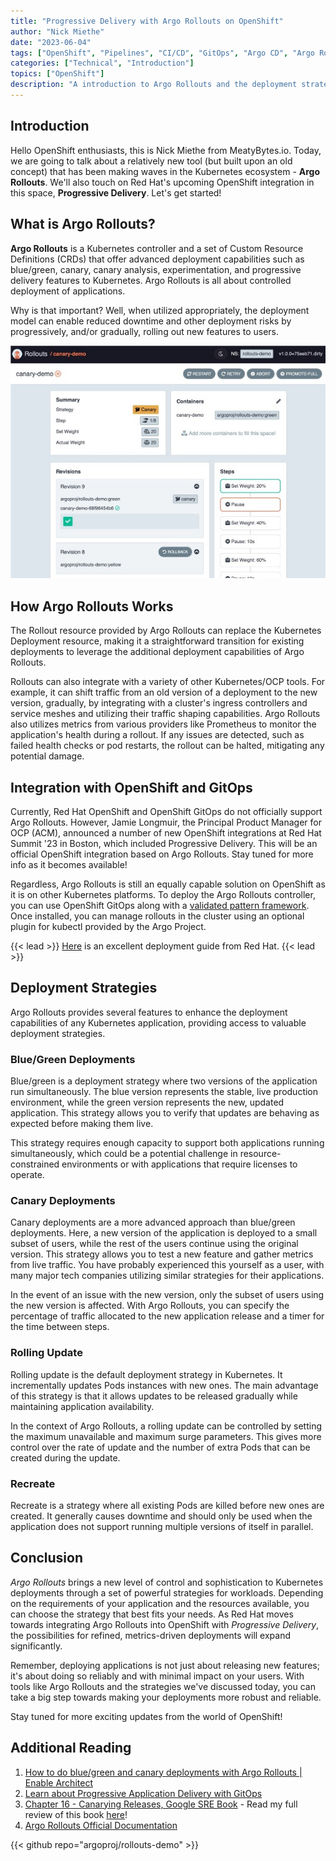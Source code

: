 ```yaml
---
title: "Progressive Delivery with Argo Rollouts on OpenShift"
author: "Nick Miethe"
date: "2023-06-04"
tags: ["OpenShift", "Pipelines", "CI/CD", "GitOps", "Argo CD", "Argo Rollouts", "Progressive Delivery", "DevOps", "Deployment Strategies", "Canary", "Blue/Green"]
categories: ["Technical", "Introduction"]
topics: ["OpenShift"]
description: "A introduction to Argo Rollouts and the deployment strategies it enables, plus a call-out to Red Hat's new related offering on OpenShift, Progressive Delivery."
---
```


## Introduction

Hello OpenShift enthusiasts, this is Nick Miethe from MeatyBytes.io. Today, we are going to talk about a relatively new tool (but built upon an old concept) that has been making waves in the Kubernetes ecosystem - **Argo Rollouts**. We'll also touch on Red Hat's upcoming OpenShift integration in this space, **Progressive Delivery**. Let's get started!

## What is Argo Rollouts?

**Argo Rollouts** is a Kubernetes controller and a set of Custom Resource Definitions (CRDs) that offer advanced deployment capabilities such as blue/green, canary, canary analysis, experimentation, and progressive delivery features to Kubernetes. Argo Rollouts is all about controlled deployment of applications.

Why is that important? Well, when utilized appropriately, the deployment model can enable reduced downtime and other deployment risks by progressively, and/or gradually, rolling out new features to users.

![](progressive-delivery-dash.jpg)

## How Argo Rollouts Works

The Rollout resource provided by Argo Rollouts can replace the Kubernetes Deployment resource, making it a straightforward transition for existing deployments to leverage the additional deployment capabilities of Argo Rollouts.

Rollouts can also integrate with a variety of other Kubernetes/OCP tools. For example, it can shift traffic from an old version of a deployment to the new version, gradually, by integrating with a cluster's ingress controllers and service meshes and utilizing their traffic shaping capabilities. Argo Rollouts also utilizes metrics from various providers like Prometheus to monitor the application's health during a rollout. If any issues are detected, such as failed health checks or pod restarts, the rollout can be halted, mitigating any potential damage.

## Integration with OpenShift and GitOps

Currently, Red Hat OpenShift and OpenShift GitOps do not officially support Argo Rollouts. However, Jamie Longmuir, the Principal Product Manager for OCP (ACM), announced a number of new OpenShift integrations at Red Hat Summit '23 in Boston, which included Progressive Delivery. This will be an official OpenShift integration based on Argo Rollouts. Stay tuned for more info as it becomes available!

Regardless, Argo Rollouts is still an equally capable solution on OpenShift as it is on other Kubernetes platforms. To deploy the Argo Rollouts controller, you can use OpenShift GitOps along with a [validated pattern framework](https://github.com/hybrid-cloud-patterns/argo-rollouts). Once installed, you can manage rollouts in the cluster using an optional plugin for kubectl provided by the Argo Project.

{{< lead >}}
[Here](https://www.redhat.com/architect/blue-green-canary-argo-rollouts) is an excellent deployment guide from Red Hat.
{{< lead >}}

## Deployment Strategies

Argo Rollouts provides several features to enhance the deployment capabilities of any Kubernetes application, providing access to valuable deployment strategies.

### Blue/Green Deployments

Blue/green is a deployment strategy where two versions of the application run simultaneously. The blue version represents the stable, live production environment, while the green version represents the new, updated application. This strategy allows you to verify that updates are behaving as expected before making them live.

This strategy requires enough capacity to support both applications running simultaneously, which could be a potential challenge in resource-constrained environments or with applications that require licenses to operate.

### Canary Deployments

Canary deployments are a more advanced approach than blue/green deployments. Here, a new version of the application is deployed to a small subset of users, while the rest of the users continue using the original version. This strategy allows you to test a new feature and gather metrics from live traffic. You have probably experienced this yourself as a user, with many major tech companies utilizing similar strategies for their applications.

In the event of an issue with the new version, only the subset of users using the new version is affected. With Argo Rollouts, you can specify the percentage of traffic allocated to the new application release and a timer for the time between steps.

### Rolling Update

Rolling update is the default deployment strategy in Kubernetes. It incrementally updates Pods instances with new ones. The main advantage of this strategy is that it allows updates to be released gradually while maintaining application availability.

In the context of Argo Rollouts, a rolling update can be controlled by setting the maximum unavailable and maximum surge parameters. This gives more control over the rate of update and the number of extra Pods that can be created during the update.

### Recreate

Recreate is a strategy where all existing Pods are killed before new ones are created. It generally causes downtime and should only be used when the application does not support running multiple versions of itself in parallel.

## Conclusion

*Argo Rollouts* brings a new level of control and sophistication to Kubernetes deployments through a set of powerful strategies for workloads. Depending on the requirements of your application and the resources available, you can choose the strategy that best fits your needs. As Red Hat moves towards integrating Argo Rollouts into OpenShift with *Progressive Delivery*, the possibilities for refined, metrics-driven deployments will expand significantly.

Remember, deploying applications is not just about releasing new features; it's about doing so reliably and with minimal impact on your users. With tools like Argo Rollouts and the strategies we've discussed today, you can take a big step towards making your deployments more robust and reliable.

Stay tuned for more exciting updates from the world of OpenShift!

## Additional Reading

1. [How to do blue/green and canary deployments with Argo Rollouts | Enable Architect](https://www.redhat.com/architect/blue-green-canary-argo-rollouts)
2. [Learn about Progressive Application Delivery with GitOps](https://cloud.redhat.com/blog/learn-about-progressive-application-delivery-with-gitops)
3. [Chapter 16 - Canarying Releases, Google SRE Book](https://sre.google/workbook/canarying-releases/) - Read my full review of this book [here](/posts/careers-and-education/books-and-podcasts/reviews/sre/)!
4. [Argo Rollouts Official Documentation](https://argoproj.github.io/argo-rollouts/)

{{< github repo="argoproj/rollouts-demo" >}}
